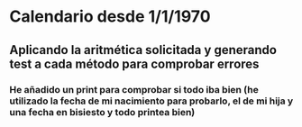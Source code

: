 # Calendario desde 1/1/1970

## Aplicando la aritmética solicitada y generando test a cada método para comprobar errores

### He añadido un print para comprobar si todo iba bien (he utilizado la fecha de mi nacimiento para probarlo, el de mi hija y una fecha en bisiesto y todo printea bien)
